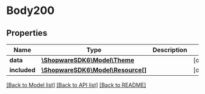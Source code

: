 # Body200

## Properties
Name | Type | Description | Notes
------------ | ------------- | ------------- | -------------
**data** | [**\ShopwareSDK6\Model\Theme**](Theme.md) |  | [optional] 
**included** | [**\ShopwareSDK6\Model\Resource[]**](Resource.md) |  | [optional] 

[[Back to Model list]](../../README.md#documentation-for-models) [[Back to API list]](../../README.md#documentation-for-api-endpoints) [[Back to README]](../../README.md)

